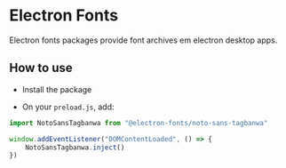 # Electron Fonts

Electron fonts packages provide font archives em electron desktop apps.

## How to use

* Install the package

* On your `preload.js`, add:

```ts
import NotoSansTagbanwa from "@electron-fonts/noto-sans-tagbanwa"

window.addEventListener("DOMContentLoaded", () => {
    NotoSansTagbanwa.inject()
})
```